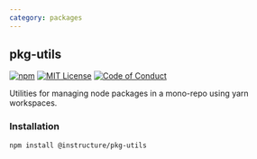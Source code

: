 ```yaml
---
category: packages
---
```


## pkg-utils

[![npm][npm]][npm-url]
[![MIT License][license-badge]][license]
[![Code of Conduct][coc-badge]][coc]

Utilities for managing node packages in a mono-repo using yarn workspaces.

### Installation

```sh
npm install @instructure/pkg-utils
```

[npm]: https://img.shields.io/npm/v/@instructure/pkg-utils.svg
[npm-url]: https://npmjs.com/package/@instructure/pkg-utils
[license-badge]: https://img.shields.io/npm/l/instructure-ui.svg?style=flat-square
[license]: https://github.com/instructure/instructure-ui/blob/master/LICENSE.md
[coc-badge]: https://img.shields.io/badge/code%20of-conduct-ff69b4.svg?style=flat-square
[coc]: https://github.com/instructure/instructure-ui/blob/master/CODE_OF_CONDUCT.md
